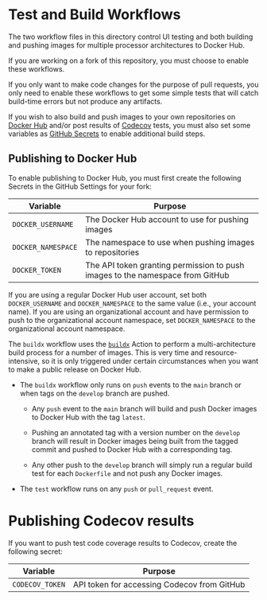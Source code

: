 # Test and Build Workflows

The two workflow files in this directory control UI testing and both
building and pushing images for multiple processor architectures to Docker Hub.

If you are working on a fork of this repository, you must choose to enable
these workflows.

If you only want to make code changes for the purpose of pull
requests, you only need to enable these workflows to get some simple
tests that will catch build-time errors but not produce any artifacts.

If you wish to also build and push images to your own repositories on
[Docker Hub](https://dockerhub.io) and/or post results of
[Codecov](https://www.codecov.io) tests, you must also set some
variables as [GitHub
Secrets](https://docs.github.com/en/actions/configuring-and-managing-workflows/creating-and-storing-encrypted-secrets)
to enable additional build steps.

## Publishing to Docker Hub

To enable publishing to Docker Hub, you must first create the following Secrets
in the GitHub Settings for your fork:

| Variable | Purpose |
|---------|----------|
| `DOCKER_USERNAME` | The Docker Hub account to use for pushing images |
| `DOCKER_NAMESPACE` | The namespace to use when pushing images to repositories |
| `DOCKER_TOKEN` | The API token granting permission to push images to the namespace from GitHub |

If you are using a regular Docker Hub user account, set both
`DOCKER_USERNAME` and `DOCKER_NAMESPACE` to the same value (i.e., your
account name). If you are using an organizational account and have
permission to push to the organizational account namespace, set
`DOCKER_NAMESPACE` to the organizational account namespace.

The `buildx` workflow uses the [`buildx`](https://github.com/crazy-max/ghaction-docker-buildx) Action
to perform a multi-architecture build process for a number of images. This is
very time and resource-intensive, so it is only triggered under certain
circumstances when you want to make a public release on Docker Hub.

* The `buildx` workflow only runs on `push` events to the `main` branch
  or when tags on the `develop` branch are pushed.

  + Any `push` event to the `main` branch will build and push Docker
    images to Docker Hub with the tag `latest`.

  + Pushing an annotated tag with a version number on the `develop`
    branch will result in Docker images being built from the tagged
    commit and pushed to Docker Hub with a corresponding tag.

  + Any other push to the `develop` branch will simply run a
    regular build test for each `Dockerfile` and not push any
    Docker images.

* The `test` workflow runs on any `push` or `pull_request` event.

# Publishing Codecov results

If you want to push test code coverage results to Codecov, create the following secret:

| Variable | Purpose |
|---------|----------|
| `CODECOV_TOKEN` | API token for accessing Codecov from GitHub |

